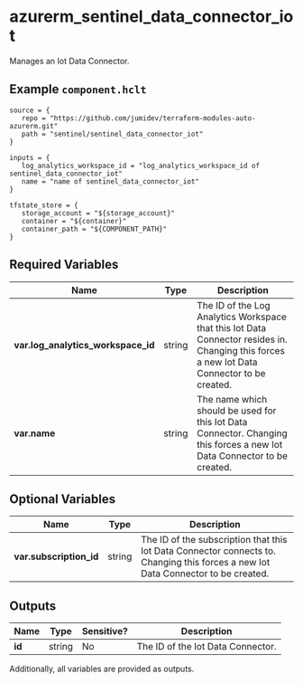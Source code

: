 # azurerm_sentinel_data_connector_iot

Manages an Iot Data Connector.

## Example `component.hclt`

```hcl
source = {
   repo = "https://github.com/jumidev/terraform-modules-auto-azurerm.git" 
   path = "sentinel/sentinel_data_connector_iot" 
}

inputs = {
   log_analytics_workspace_id = "log_analytics_workspace_id of sentinel_data_connector_iot" 
   name = "name of sentinel_data_connector_iot" 
}

tfstate_store = {
   storage_account = "${storage_account}" 
   container = "${container}" 
   container_path = "${COMPONENT_PATH}" 
}

```

## Required Variables

| Name | Type |  Description |
| ---- | --------- |  ----------- |
| **var.log_analytics_workspace_id** | string |  The ID of the Log Analytics Workspace that this Iot Data Connector resides in. Changing this forces a new Iot Data Connector to be created. | 
| **var.name** | string |  The name which should be used for this Iot Data Connector. Changing this forces a new Iot Data Connector to be created. | 

## Optional Variables

| Name | Type |  Description |
| ---- | --------- |  ----------- |
| **var.subscription_id** | string |  The ID of the subscription that this Iot Data Connector connects to. Changing this forces a new Iot Data Connector to be created. | 



## Outputs

| Name | Type | Sensitive? | Description |
| ---- | ---- | --------- | --------- |
| **id** | string | No  | The ID of the Iot Data Connector. | 

Additionally, all variables are provided as outputs.
